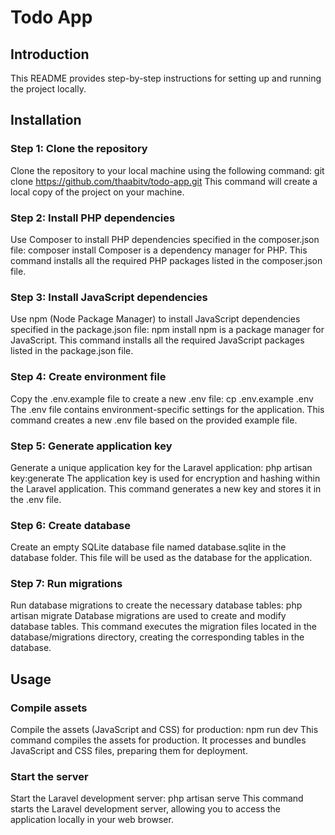 # Todo App

## Introduction
This README provides step-by-step instructions for setting up and running the project locally.

## Installation

### Step 1: Clone the repository
Clone the repository to your local machine using the following command:
git clone https://github.com/thaabitv/todo-app.git
This command will create a local copy of the project on your machine.

### Step 2: Install PHP dependencies
Use Composer to install PHP dependencies specified in the composer.json file:
composer install
Composer is a dependency manager for PHP. This command installs all the required PHP packages listed in the composer.json file.

### Step 3: Install JavaScript dependencies
Use npm (Node Package Manager) to install JavaScript dependencies specified in the package.json file:
npm install
npm is a package manager for JavaScript. This command installs all the required JavaScript packages listed in the package.json file.

### Step 4: Create environment file
Copy the .env.example file to create a new .env file:
cp .env.example .env
The .env file contains environment-specific settings for the application. This command creates a new .env file based on the provided example file.

### Step 5: Generate application key
Generate a unique application key for the Laravel application:
php artisan key:generate
The application key is used for encryption and hashing within the Laravel application. This command generates a new key and stores it in the .env file.

### Step 6: Create database
Create an empty SQLite database file named database.sqlite in the database folder. This file will be used as the database for the application.

### Step 7: Run migrations
Run database migrations to create the necessary database tables:
php artisan migrate
Database migrations are used to create and modify database tables. This command executes the migration files located in the database/migrations directory, creating the corresponding tables in the database.

## Usage

### Compile assets
Compile the assets (JavaScript and CSS) for production:
npm run dev
This command compiles the assets for production. It processes and bundles JavaScript and CSS files, preparing them for deployment.

### Start the server
Start the Laravel development server:
php artisan serve
This command starts the Laravel development server, allowing you to access the application locally in your web browser.

